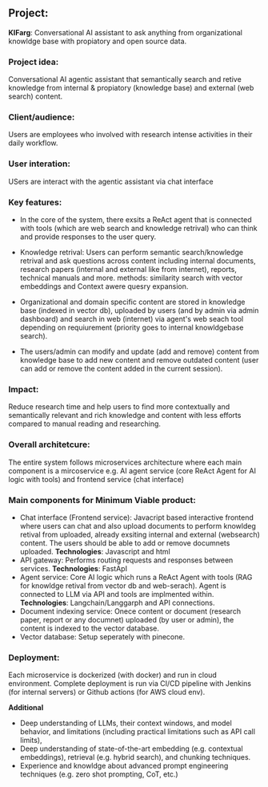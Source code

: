 ## Project:
**KIFarg**: Conversational AI assistant to ask anything from organizational knowldge base with propiatory and open source data.

### Project idea: 
Conversational AI agentic assistant that semantically search and retive knowledge from internal & propiatory (knowledge base) and external (web search) content.

### Client/audience: 
Users are employees who involved with research intense activities in their daily workflow.

### User interation:
USers are interact with the agentic assistant via chat interface

### Key features:
* In the core of the system, there exsits a ReAct agent that is connected with tools (which are web search and knowledge retrival) who can think and provide responses to the user query.

* Knowledge retrival: Users can perform semantic search/knowledge retrival and ask questions across content including internal documents, research papers (internal and external like from internet), reports, technical manuals and more. methods: similarity search with vector embeddings and Context awere quesry expansion.

* Organizational and domain specific content are stored in knowledge base (indexed in vector db), uploaded by users (and by admin via admin dashboard) and search in web (internet) via agent's web seach tool depending on requiurement (priority goes to internal knowldgebase search).

*  The users/admin can modify and update (add and remove) content from knowledge base to add new content and remove outdated content (user can add or remove the content added in the current session).

### Impact: 

Reduce research time and help users to find more contextually and semantically relevant and rich knowledge and content with less efforts compared to manual reading and researching.
### Overall architetcure:
The entire system follows microservices architecture where each main component is a mircoservice e.g. AI agent service (core ReAct Agent for AI logic with tools) and frontend service (chat interface)

### Main components for Minimum Viable product:
* Chat interface (Frontend service): Javacript based interactive frontend where users can chat and also upload documents to perform knowldeg retival from uploaded, already exsiting internal and external (websearch) content. The users should be able to add or remove documnets uploaded. **Technologies**: Javascript and html
* API gateway: Performs routing requests and responses between services. **Technologies**: FastApI
* Agent service: Core AI logic which runs a ReAct Agent with tools (RAG for knowldge retival from vector db and web-serach). Agent is connected to LLM via API and tools are implmented within. **Technologies**: Langchain/Langgarph and API connections.
* Document indexing service: Onece content or document (research paper, report or any documnet) uploaded (by user or admin), the content is indexed to the vector database.
* Vector database: Setup seperately with pinecone. 

### Deployment:
Each microservice is dockerized (with docker) and run in cloud environment. Complete deployment is run via CI/CD pipeline with Jenkins (for internal servers) or Github actions (for AWS cloud env).


**Additional**
* Deep understanding of LLMs, their context windows, and model behavior, and limitations (including practical limitations such as API call limits),
* Deep understanding of state-of-the-art embedding (e.g. contextual embeddings), retrieval (e.g. hybrid search), and chunking techniques.
* Experience and knowldge about advanced prompt engineering techniques (e.g. zero shot prompting, CoT, etc.)